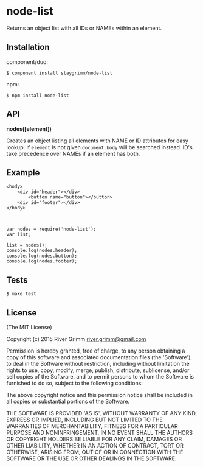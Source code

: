 node-list
===

Returns an object list with all IDs or NAMEs within an element.

Installation
---
component/duo:

    $ component install staygrimm/node-list

npm:

    $ npm install node-list

API
---

**nodes([element])**

Creates an object listing all elements with NAME or ID attributes for easy lookup.  If `element` is not given `document.body` will be searched instead.  ID's take precedence over NAMEs if an element has both.

Example
---
    <body>
        <div id="header"></div>
            <button name="button"></button>
        <div id="footer"></div>
    </body>



    var nodes = require('node-list');
    var list;

    list = nodes();
    console.log(nodes.header);
    console.log(nodes.button);
    console.log(nodes.footer);

Tests
---

    $ make test


License
---

(The MIT License)

Copyright (c) 2015 River Grimm river.grimm@gmail.com

Permission is hereby granted, free of charge, to any person obtaining a copy of this software and associated documentation files (the 'Software'), to deal in the Software without restriction, including without limitation the rights to use, copy, modify, merge, publish, distribute, sublicense, and/or sell copies of the Software, and to permit persons to whom the Software is furnished to do so, subject to the following conditions:

The above copyright notice and this permission notice shall be included in all copies or substantial portions of the Software.

THE SOFTWARE IS PROVIDED 'AS IS', WITHOUT WARRANTY OF ANY KIND, EXPRESS OR IMPLIED, INCLUDING BUT NOT LIMITED TO THE WARRANTIES OF MERCHANTABILITY, FITNESS FOR A PARTICULAR PURPOSE AND NONINFRINGEMENT. IN NO EVENT SHALL THE AUTHORS OR COPYRIGHT HOLDERS BE LIABLE FOR ANY CLAIM, DAMAGES OR OTHER LIABILITY, WHETHER IN AN ACTION OF CONTRACT, TORT OR OTHERWISE, ARISING FROM, OUT OF OR IN CONNECTION WITH THE SOFTWARE OR THE USE OR OTHER DEALINGS IN THE SOFTWARE.
